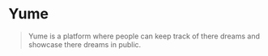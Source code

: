 # Yume
> Yume is a platform where people can keep track of there dreams and showcase there dreams in public.
